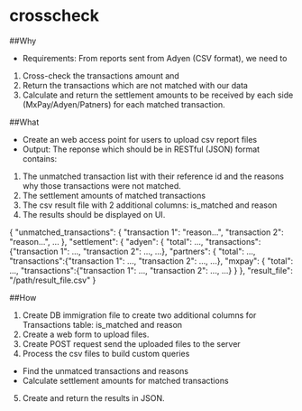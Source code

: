 # crosscheck
##Why
- Requirements: From reports sent from Adyen (CSV format), we need to
1. Cross-check the transactions amount and
2. Return the transactions which are not matched with our data
3. Calculate and return the settlement amounts to be received by each side (MxPay/Adyen/Patners) for each matched transaction.

##What
- Create an web access point for users to upload csv report files
- Output: The reponse which should be in RESTful (JSON) format contains:
1. The unmatched transaction list with their reference id and the reasons why those transactions were not matched.
2. The settlement amounts of matched transactions
3. The csv result file with 2 additional columns: is_matched and reason
4. The results should be displayed on UI.

{
"unmatched_transactions": {
"transaction 1": "reason...",
"transaction 2": "reason...",
...
},
"settlement": {
"adyen": { "total": ..., "transactions":{"transaction 1": ..., "transaction 2": ..., ...},
"partners": { "total": ..., "transactions":{"transaction 1": ..., "transaction 2": ..., ...},
"mxpay": { "total": ..., "transactions":{"transaction 1": ..., "transaction 2": ..., ...}
}
},
"result_file": "/path/result_file.csv"
}


##How
1. Create DB immigration file to create two additional columns for Transactions table: is_matched and reason
2. Create a web form to upload files.
3. Create POST request send the uploaded files to the server
4. Process the csv files to build custom queries
- Find the unmatced transactions and reasons
- Calculate settlement amounts for matched transactions
5. Create and return the results in JSON.
